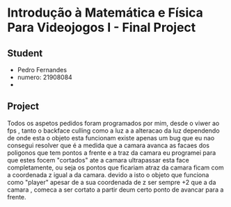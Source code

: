 # Introdução à Matemática e Física Para Videojogos I - Final Project

## Student
* Pedro Fernandes
* numero: 21908084
* [Pedro Fernandes]: https://github.com/AronSton265

## Project
 Todos os aspetos pedidos foram programados por mim, desde o viwer ao fps , tanto o backface culling como a luz a a alteracao da luz dependendo de onde esta o objeto esta funcionam existe apenas um bug que eu nao consegui resolver que é a medida que a camara avanca as facaes dos poligonos que tem pontos a frente e a traz da camara eu programei para que estes focem "cortados" ate a camara ultrapassar esta face completamente, ou seja os pontos que ficariam atraz da camara ficam com a coordenada z igual a da camara. devido a isto o objeto que funciona como "player" apesar de a sua coordenada de z ser sempre +2 que a da camara , comeca a ser cortato a partir deum certo ponto de avancar para a frente.

